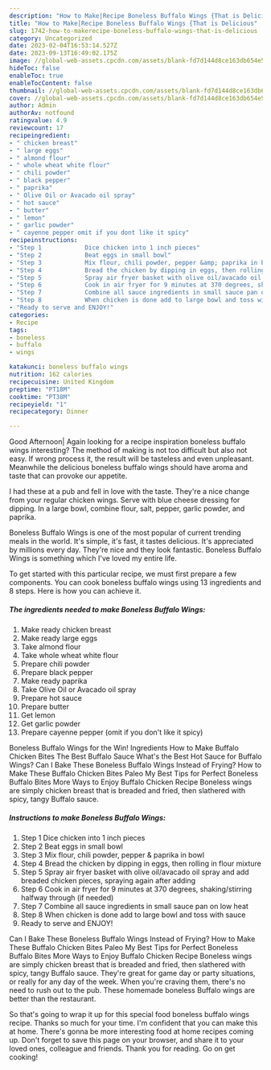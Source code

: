 ```yaml
---
description: "How to Make|Recipe Boneless Buffalo Wings {That is Delicious"
title: "How to Make|Recipe Boneless Buffalo Wings {That is Delicious"
slug: 1742-how-to-makerecipe-boneless-buffalo-wings-that-is-delicious
category: Uncategorized
date: 2023-02-04T16:53:14.527Z
date: 2023-09-13T16:49:02.175Z
image: //global-web-assets.cpcdn.com/assets/blank-fd7d144d8ce163db654e5a02c40b08a2775adb7897d16e4062681dc7e1b2800f.png
hideToc: false
enableToc: true
enableTocContent: false
thumbnail: //global-web-assets.cpcdn.com/assets/blank-fd7d144d8ce163db654e5a02c40b08a2775adb7897d16e4062681dc7e1b2800f.png
cover: //global-web-assets.cpcdn.com/assets/blank-fd7d144d8ce163db654e5a02c40b08a2775adb7897d16e4062681dc7e1b2800f.png
author: Admin
authorAv: notfound
ratingvalue: 4.9
reviewcount: 17
recipeingredient:
- " chicken breast"
- " large eggs"
- " almond flour"
- " whole wheat white flour"
- " chili powder"
- " black pepper"
- " paprika"
- " Olive Oil or Avacado oil spray"
- " hot sauce"
- " butter"
- " lemon"
- " garlic powder"
- " cayenne pepper omit if you dont like it spicy"
recipeinstructions:
- "Step 1            Dice chicken into 1 inch pieces"
- "Step 2            Beat eggs in small bowl"
- "Step 3            Mix flour, chili powder, pepper &amp; paprika in bowl"
- "Step 4            Bread the chicken by dipping in eggs, then rolling in flour mixture"
- "Step 5            Spray air fryer basket with olive oil/avacado oil spray and add breaded chicken pieces, spraying again after adding"
- "Step 6            Cook in air fryer for 9 minutes at 370 degrees, shaking/stirring halfway through (if needed)"
- "Step 7            Combine all sauce ingredients in small sauce pan on low heat"
- "Step 8            When chicken is done add to large bowl and toss with sauce"
- "Ready to serve and ENJOY!"
categories:
- Recipe
tags:
- boneless
- buffalo
- wings

katakunci: boneless buffalo wings 
nutrition: 162 calories
recipecuisine: United Kingdom
preptime: "PT18M"
cooktime: "PT38M"
recipeyield: "1"
recipecategory: Dinner

---
```



Good Afternoon| Again looking for a recipe inspiration boneless buffalo wings interesting? The method of making is not too difficult but also not easy. If wrong process it, the result will be tasteless and even unpleasant. Meanwhile the delicious boneless buffalo wings should have aroma and taste that can provoke our appetite.





I had these at a pub and fell in love with the taste. They&#39;re a nice change from your regular chicken wings. Serve with blue cheese dressing for dipping. In a large bowl, combine flour, salt, pepper, garlic powder, and paprika.

Boneless Buffalo Wings is one of the most popular of current trending meals in the world. It's simple, it's fast, it tastes delicious. It's appreciated by millions every day. They're nice and they look fantastic. Boneless Buffalo Wings is something which I've loved my entire life.


To get started with this particular recipe, we must first prepare a few components. You can cook boneless buffalo wings using 13 ingredients and 8 steps. Here is how you can achieve it.

<!--inarticleads1-->

##### The ingredients needed to make Boneless Buffalo Wings:

1. Make ready  chicken breast
1. Make ready  large eggs
1. Take  almond flour
1. Take  whole wheat white flour
1. Prepare  chili powder
1. Prepare  black pepper
1. Make ready  paprika
1. Take  Olive Oil or Avacado oil spray
1. Prepare  hot sauce
1. Prepare  butter
1. Get  lemon
1. Get  garlic powder
1. Prepare  cayenne pepper (omit if you don&#39;t like it spicy)


Boneless Buffalo Wings for the Win! Ingredients How to Make Buffalo Chicken Bites The Best Buffalo Sauce What&#39;s the Best Hot Sauce for Buffalo Wings? Can I Bake These Boneless Buffalo Wings Instead of Frying? How to Make These Buffalo Chicken Bites Paleo My Best Tips for Perfect Boneless Buffalo Bites More Ways to Enjoy Buffalo Chicken Recipe Boneless wings are simply chicken breast that is breaded and fried, then slathered with spicy, tangy Buffalo sauce. 

<!--inarticleads2-->

##### Instructions to make Boneless Buffalo Wings:

1. Step 1            Dice chicken into 1 inch pieces
1. Step 2            Beat eggs in small bowl
1. Step 3            Mix flour, chili powder, pepper &amp; paprika in bowl
1. Step 4            Bread the chicken by dipping in eggs, then rolling in flour mixture
1. Step 5            Spray air fryer basket with olive oil/avacado oil spray and add breaded chicken pieces, spraying again after adding
1. Step 6            Cook in air fryer for 9 minutes at 370 degrees, shaking/stirring halfway through (if needed)
1. Step 7            Combine all sauce ingredients in small sauce pan on low heat
1. Step 8            When chicken is done add to large bowl and toss with sauce
1. Ready to serve and ENJOY!

Can I Bake These Boneless Buffalo Wings Instead of Frying? How to Make These Buffalo Chicken Bites Paleo My Best Tips for Perfect Boneless Buffalo Bites More Ways to Enjoy Buffalo Chicken Recipe Boneless wings are simply chicken breast that is breaded and fried, then slathered with spicy, tangy Buffalo sauce. They&#39;re great for game day or party situations, or really for any day of the week. When you&#39;re craving them, there&#39;s no need to rush out to the pub. These homemade boneless Buffalo wings are better than the restaurant. 

So that's going to wrap it up for this special food boneless buffalo wings recipe. Thanks so much for your time. I'm confident that you can make this at home. There's gonna be more interesting food at home recipes coming up. Don't forget to save this page on your browser, and share it to your loved ones, colleague and friends. Thank you for reading. Go on get cooking!
